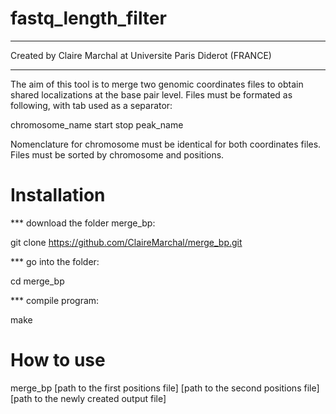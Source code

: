 # fastq_length_filter


**************************************************************
Created by Claire Marchal at Universite Paris Diderot (FRANCE)
**************************************************************

The aim of this tool is to merge two genomic coordinates files to obtain shared
localizations at the base pair level. Files must be formated as following,
with tab used as a separator:

chromosome_name	 start	stop	peak_name

Nomenclature for chromosome must be identical for both coordinates files.
Files must be sorted by chromosome and positions.

# Installation

*** download the folder merge_bp:

git clone https://github.com/ClaireMarchal/merge_bp.git

*** go into the folder:

cd merge_bp

*** compile program:

make


# How to use

merge_bp [path to the first positions file] [path to the second positions file] [path to the newly created output file]


